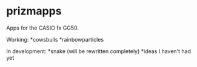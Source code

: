 # prizmapps
 Apps for the CASIO fx GG50.
 
 Working: 
 *cowsbulls
 *rainbowparticles
 
 In development:
 *snake (will be rewritten completely)
 *ideas I haven't had yet
